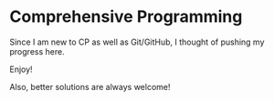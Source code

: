 # Comprehensive Programming
Since I am new to CP as well as Git/GitHub, I thought of pushing my progress here.<br />

Enjoy!<br />

Also, better solutions are always welcome!
